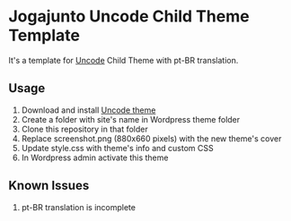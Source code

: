 # Jogajunto Uncode Child Theme Template
It's a template for [Uncode](https://undsgn.com/uncode/) Child Theme with pt-BR translation.

## Usage
1. Download and install [Uncode theme](https://themeforest.net/downloads)
2. Create a folder with site's name in Wordpress theme folder
3. Clone this repository in that folder
4. Replace screenshot.png (880x660 pixels) with the new theme's cover
5. Update style.css with theme's info and custom CSS
6. In Wordpress admin activate this theme

## Known Issues
1. pt-BR translation is incomplete
